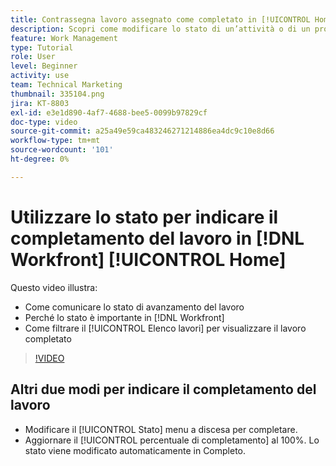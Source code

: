 ```yaml
---
title: Contrassegna lavoro assegnato come completato in [!UICONTROL Home]
description: Scopri come modificare lo stato di un’attività o di un problema assegnato per indicarne il completamento tramite [!UICONTROL Elenco lavori]. Quindi filtra l’elenco per visualizzare solo il lavoro completato.
feature: Work Management
type: Tutorial
role: User
level: Beginner
activity: use
team: Technical Marketing
thumbnail: 335104.png
jira: KT-8803
exl-id: e3e1d890-4af7-4688-bee5-0099b97829cf
doc-type: video
source-git-commit: a25a49e59ca483246271214886ea4dc9c10e8d66
workflow-type: tm+mt
source-wordcount: '101'
ht-degree: 0%

---
```


# Utilizzare lo stato per indicare il completamento del lavoro in [!DNL Workfront] [!UICONTROL Home]

Questo video illustra:

* Come comunicare lo stato di avanzamento del lavoro
* Perché lo stato è importante in [!DNL  Workfront]
* Come filtrare il [!UICONTROL Elenco lavori] per visualizzare il lavoro completato

>[!VIDEO](https://video.tv.adobe.com/v/335104/?quality=12&learn=on)


## Altri due modi per indicare il completamento del lavoro

* Modificare il [!UICONTROL Stato] menu a discesa per completare.
* Aggiornare il [!UICONTROL percentuale di completamento] al 100%. Lo stato viene modificato automaticamente in Completo.

<!---
learn more URLs
--->

